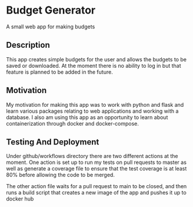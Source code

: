 # Budget Generator
A small web app for making budgets

## Description
This app creates simple budgets for the user and allows the budgets to be saved or downloaded. At the moment there
is no ability to log in but that feature is planned to be added in the future.

## Motivation
My motivation for making this app was to work with python and flask and learn various packages relating to web applications
and working with a database. I also am using this app as an opportunity to learn about containerization through docker and docker-compose.

## Testing And Deployment
Under github/workflows directory there are two different actions at the moment. One action is set up to run my tests on pull requests to master as well as
generate a coverage file to ensure that the test coverage is at least 80% before allowing the code to be merged.

The other action file waits for a pull request to main to be closed, and then runs a build script that creates a new image of the app and pushes it up to docker hub
